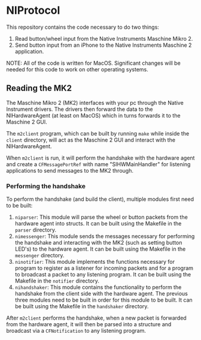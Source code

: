 # NIProtocol

This repository contains the code necessary to do two things:

1. Read button/wheel input from the Native Instruments Maschine Mikro 2.
2. Send button input from an iPhone to the Native Instruments Maschine 2 application.

NOTE: All of the code is written for MacOS. Significant changes will be needed for this code to work on other operating systems.

## Reading the MK2

The Maschine Mikro 2 (MK2) interfaces with your pc through the Native Instrument drivers. The drivers then forward the data to the NIHardwareAgent (at least on MacOS) which in turns forwards it to the Maschine 2 GUI.

The `m2client` program, which can be built by running `make` while inside the `client` directory, will act as the Maschine 2 GUI and interact with the NIHardwareAgent.

When `m2client` is run, it will perform the handshake with the hardware agent and create a `CFMessagePortRef` with name "SIHWMainHandler" for listening applications to send messages to the MK2 through.

### Performing the handshake

To perform the handshake (and build the client), multiple modules first need to be built:

1. `niparser`: This module will parse the wheel or button packets from the hardware agent into structs. It can be built using the Makefile in the `parser` directory.
2. `nimessenger`: This module sends the messages necessary for performing the handshake and interacting with the MK2 (such as setting button LED's) to the hardware agent. It can be built using the Makefile in the `messenger` directory.
3. `ninotifier`: This module implements the functions necessary for program to register as a listener for incoming packets and for a program to broadcast a packet to any listening program. It can be built using the Makefile in the `notifier` directory.
4. `nihandshaker`: This module contains the functionality to perform the handshake from the client side with the hardware agent. The previous three modules need to be built in order for this module to be built. It can be built using the Makefile in the `handshaker` directory.

After `m2client` performs the handshake, when a new packet is forwarded from the hardware agent, it will then be parsed into a structure and broadcast via a `CFNotification` to any listening program.